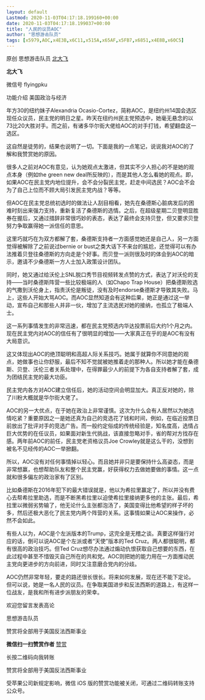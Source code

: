 ```yaml
---
layout: default
Lastmod: 2020-11-03T04:17:18.199160+00:00
date: 2020-11-03T04:17:18.199037+00:00
title: "人民的议员AOC"
author: "思想游击队员"
tags: [x5979,AOC,x4E3B,x6C11,x515A,x65AF,x5FB7,x6851,x4E8B,x60C5]
---
```


原创 思想游击队员 [北大飞](javascript:void(0);)

**北大飞** 

微信号 flyingpku

功能介绍 美国政治与经济

年方30的纽约妹子Alexandria Ocasio-Cortez，简称AOC，是纽约州14国会选区现任众议员，民主党的明日之星。昨天在纽约州民主党预选中，她毫无悬念的以73比20大胜对手。而之前，有诸多华尔街大佬给AOC的对手打钱，希望翻盘这一选区。  

这自然是徒劳的，结果也说明了一切。下面是我的一点笔记，说说我对AOC的了解和我赞赏她的原因。 

很多人之前对AOC有意见，认为她观点太激进，但其实不少人担心的不是她的观点本身（例如the green new deal所反映的），而是其他人怎么看她的观点。即，如果AOC在民主党内地位提升，会不会分裂民主党，赶走中间选民？AOC会不会为了自己上位而不顾大局引发民主党内战？等等。

但AOC在民主党总统初选时的做法让人刮目相看，她先在桑德斯心脏病发后的困难时刻出来强力支持，重新复活了桑德斯的选情。之后，在超级星期二贝登明显胜券在握后，又通过措辞非常很巧妙的表态，表达了最终会支持贝登，但又要求贝登努力争取赢得她一派信任的意思。

这里巧就巧在为双方都解了套，桑德斯支持者一方面感觉她还是自己人，另一方面觉得被解除了之前说过bernie or bust之类大话下不来台的尴尬，还觉得可以有办法推着贝登往桑德斯的方向走是个好事。而贝登一派则很及时的体会到AOC的暗示，邀请不少桑德斯一方人士加入政策设计团队。

同时，她又通过给沃伦上SNL脱口秀节目视频转发点赞的方式，表达了对沃伦的支持——当时桑德斯阵营一些比较极端的人（如Chapo Trap House）把桑德斯败选的气撒到沃伦身上，指责沃伦是叛徒，没有及时endorse桑德斯才导致其失败。马上，这些人开始大骂AOC。而AOC显然知道会有这种后果，她正是通过这一举动，宣布自己和那些人并非一伙，增加了主流选民对她的接纳，也孤立了极端人士。

这一系列事情发生的非常迅速，都在民主党预选内华达投票前后大约1个月之内。现在民主党内对AOC的信任有了很明显的增加——大家真正在乎的是AOC有没有大局意识。

这又体现出AOC的绝顶聪明和高超人际关系技巧。她属于就算你不同意她的观点，她做事也让你舒服，最后不知不觉就被她推着走的那种人。所以她才能在桑德斯、贝登、沃伦三者关系处理中，在得罪最少人的前提下为各自支持者解了套，成为团结民主党的最大功臣。

民主党内各方对AOC建立信任后，她的活动空间会明显加大。真正反对她的，除了川粉大概就是华尔街大佬了。

AOC的另一大优点，在于她在政治上非常谨慎。这次为什么会有人居然以为她选情吃紧？重要原因之一是她还真为自己的竞选花了钱和时间，例如，在临近投票日前放出了批评对手的竞选广告。而一般约定俗成的传统经验是，知名度高，选情占巨大优势的在任议员，如果面对新生代挑战，该直接忽略对手，省的帮对方找存在感。两年前AOC的前任，民主党老资格议员Joe Crowley就是这么干的，没想到被名不见经传的AOC一举掀翻。

所以，AOC没有对任何事情掉以轻心。而且她并非只是要保持什么高姿态，而是非常想赢，也想帮助队友和整个民主党赢，好获得权力去做她要做的事情。这一点就和很多偏左的政治家有了区别。

比如桑德斯在2016年犯下的最大错误就是，他以为希拉里赢定了，所以并没有费心去帮希拉里助选，而是不断黑希拉里以迫使希拉里接纳更多他的主张。最后，希拉里以微弱劣势输了，他无论什么主张都泡汤了，美国变得比他希望的样子坏的多，然后还极大恶化了民主党内两个阵营的关系。这事情如果让AOC来操作，必然不会如此。

有些人以为，AOC是个左派版本的Trump，这完全是无稽之谈。真要这样强行对应的话，倒可以说AOC是个左派或者“天使”版本的Ted Cruz。两人都很聪明，都有很高的政治技巧。但Ted Cruz想尽办法通过煽动仇恨获取自己想要的东西，在此过程中甚至不惜毁灭自己所在的共和党。AOC则把她的能力用在一方面推动民主党向更进步的方向前进，同时又注意磨合党内的分歧。

AOC仍然非常年轻，要走的路还很长很长。将来如何发展，现在还不能下定论。但可以说，她是一名人民的议员。在争取美国进步和反法西斯的道路上，有这样一位战友，是我和所有进步派朋友的荣幸。

欢迎您留言发表高论

思想游击队员

赞赏将全部用于美国反法西斯事业

 **微信扫一扫赞赏作者** [赞赏](##)

长按二维码向我转账

赞赏将全部用于美国反法西斯事业

受苹果公司新规定影响，微信 iOS 版的赞赏功能被关闭，可通过二维码转账支持公众号。

